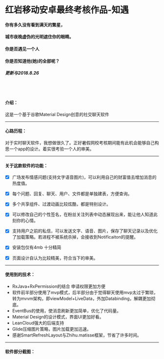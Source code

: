 # 红岩移动安卓最终考核作品-知遇  


#### 你有多久没有看到满天的繁星，
#### 城市夜晚虚伪的光明遮住你的眼睛。
#### 你是否遇见一个人
#### 你是否知道他(她)的全部呢？

##### 更新与2018.8.26
<br> 
<br> 

#### 介绍：
这是一个基于谷歌Material Design创意的社交聊天软件<br> 

---

#### 心路历程：
对于实时聊天软件，我想做很久了。正好暑假网校考核期间能有此机会能够自己构思一个app的设计。着实很考验一个人的审美。<br>

---

#### 关于这款软件的功能：
- [x] 广场发布情感问题(支持文字语音图片)，可以利用自己的财富值去增加消息的热度值。

- [x] 每个问题、回复、聊天、用户、文件都是单独建表，方便查询。

- [x] 多个共享组件、过渡动画比较炫酷，都是特别设计。

- [x] 可以修改自己的个性签名，在粉丝关注列表中动态展现出来，能让他人知道此刻你的心情。

- [x] 支持用户之前的私信，可以发送文字、语音、图片，保存了聊天记录以及优化了加载策略。若进程不被系统杀掉，会接收到Notificaiton的提醒。

- [x] 安装包仅有4mb 十分精简

- [x] 页面设计自认为比较精美，符合当下的审美。


---

#### 使用到的技术：
- RxJava+RxPermission的结合 申请权限更加方便
- 软件前半部分使用了mvp模式，后半部分由于觉得聊天使用mvp太过于繁琐，转为mvvm架构，即viewModel+LiveData，外加Databinding，解耦更加彻底。
- EventBus的使用，使消息刷新更加简单，优化了代码量。
- Material Design的设计模式，界面UI更加好看。
- LeanCloud强大的后端支持
- Glide压缩图片策略，图片加载更加迅速。
- 感谢SmartRefreshLayout与Zhihu.matisse框架，节省了许多时间。

---

#### 软件部分截图：
